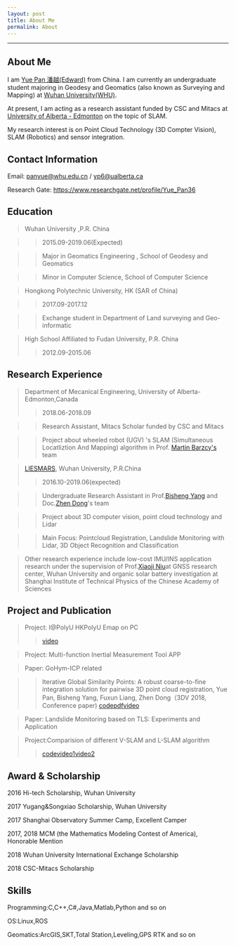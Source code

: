 ```yaml
---
layout: post
title: About Me
permalink: About
---
```


------
## About Me
I am [Yue Pan 潘越(Edward)](https://www.yuepanedward.com/) from China.
I am currently an undergraduate student majoring in Geodesy and Geomatics (also known as Surveying and Mapping) at [Wuhan University(WHU)](http://en.whu.edu.cn/).

At present, I am acting as a research assistant funded by CSC and Mitacs at [University of Alberta - Edmonton](https://www.ualberta.ca/) on the topic of SLAM.

My research interest is on Point Cloud Technology (3D Compter Vision), SLAM (Robotics) and sensor integration.

## Contact Information

Email: panyue@whu.edu.cn / yp6@ualberta.ca

Research Gate: https://www.researchgate.net/profile/Yue_Pan36

## Education
>Wuhan University ,P.R. China

>>2015.09-2019.06(Expected)


>>Major in Geomatics Engineering , School of Geodesy and Geomatics

>>Minor in Computer Science, School of Computer Science



 
>Hongkong Polytechnic University, HK (SAR of China)

>>2017.09-2017.12

>>Exchange student in Department of Land surveying and Geo-informatic



>High School Affiliated to Fudan University, P.R. China 
>>2012.09-2015.06


## Research Experience

>Department of Mecanical Engineering, University of Alberta-Edmonton,Canada
>>2018.06-2018.09

>>Research Assistant, Mitacs Scholar funded by CSC and Mitacs

>>Project about wheeled robot (UGV) 's SLAM (Simultaneous Locatliztion And Mapping) algorithm in Prof. [Martin Barzcy's](https://www.researchgate.net/profile/Martin_Barczyk/contributions) team



>[LIESMARS](http://www.lmars.whu.edu.cn/en/), Wuhan University, P.R.China
>>2016.10-2019.06(expected)

>>Undergraduate Research Assistant in Prof.[Bisheng Yang](https://scholar.google.ca/citations?user=TJkm8igAAAAJ&hl=en&oi=ao) and Doc.[Zhen Dong](https://scholar.google.ca/citations?user=TJkm8igAAAAJ&hl=en&oi=ao)'s team

>>Project about 3D computer vision, point cloud technology and Lidar

>>Main Focus: Pointcloud Registration, Landslide Monitoring with Lidar, 3D Object Recognition and Classification



>Other research experience include low-cost IMU/INS application research under the supervision of Prof.[Xiaoji Niu](https://www.researchgate.net/profile/Xiaoji_Niu)at GNSS research center, Wuhan University and organic solar battery investigation at Shanghai Institute of Technical Physics of the Chinese Academy of Sciences 

## Project and Publication
>Project: I@PolyU   HKPolyU Emap on PC  
>>[video](https://www.youtube.com/watch?v=Nc12RI4Wj7g)

>Project: Multi-function Inertial Measurement Tool APP

>Paper: GoHym-ICP related

>>Iterative Global Similarity Points: A robust coarse-to-fine integration solution for pairwise 3D point cloud registration, Yue Pan, Bisheng Yang, Fuxun Liang, Zhen Dong（3DV 2018, Conference paper) [code](https://github.com/YuePanEdward/IGSP)[pdf]()[video](https://www.youtube.com/watch?v=kdAiYePkTQM)

>Paper: Landslide Monitoring based on TLS: Experiments and Application

>Project:Comparision of different V-SLAM and L-SLAM algorithm
>>[code](https://github.com/YuePanEdward/Cartographer_ros-on-Jackal)[video1](https://www.youtube.com/watch?v=wJPFnWXptLo)[video2](https://www.youtube.com/watch?v=zGrvtwrzm64)


## Award & Scholarship
2016 Hi-tech Scholarship, Wuhan University

2017 Yugang&Songxiao Scholarship, Wuhan University

2017 Shanghai Observatory Summer Camp, Excellent Camper

2017, 2018 MCM (the Mathematics Modeling Contest of America), Honorable Mention

2018 Wuhan University International Exchange Scholarship

2018 CSC-Mitacs Scholarship

## Skills
Programming:C,C++,C#,Java,Matlab,Python and so on

OS:Linux,ROS

Geomatics:ArcGIS,SKT,Total Station,Leveling,GPS RTK and so on


